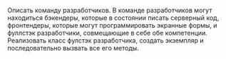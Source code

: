 Описать команду разработчиков. В команде разработчиков могут находиться 
бэкендеры, которые в состоянии писать серверный код, 
фронтендеры, которые могут программировать экранные формы, и 
фуллстэк разработчики, совмещающие в себе обе компетенции.
Реализовать класс фулстэк разработчика, создать экземпляр и последовательно вызвать все его методы.